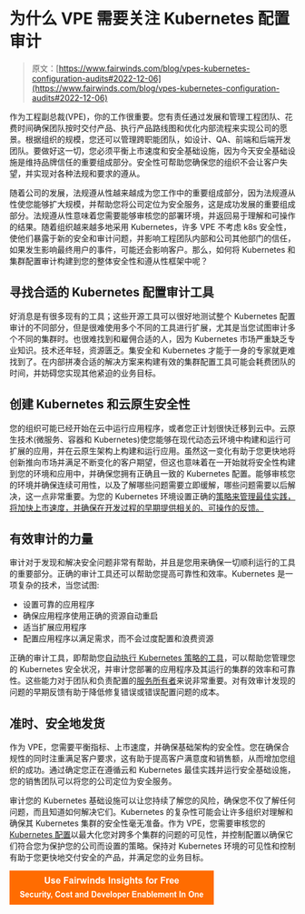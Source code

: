 # 为什么 VPE 需要关注 Kubernetes 配置审计

> 原文：[https://www.fairwinds.com/blog/vpes-kubernetes-configuration-audits#2022-12-06](https://www.fairwinds.com/blog/vpes-kubernetes-configuration-audits#2022-12-06)

 作为工程副总裁(VPE)，你的工作很重要。您有责任通过发展和管理工程团队、花费时间确保团队按时交付产品、执行产品路线图和优化内部流程来实现公司的愿景。根据组织的规模，您还可以管理跨职能团队，如设计、QA、前端和后端开发团队。要做好这一切，您必须平衡上市速度和安全基础设施，因为今天安全基础设施是维持品牌信任的重要组成部分。安全性可帮助您确保您的组织不会让客户失望，并实现对各种法规和要求的遵从。

随着公司的发展，法规遵从性越来越成为您工作中的重要组成部分，因为法规遵从性使您能够扩大规模，并帮助您将公司定位为安全服务，这是成功发展的重要组成部分。法规遵从性意味着您需要能够审核您的部署环境，并返回易于理解和可操作的结果。随着组织越来越多地采用 Kubernetes，许多 VPE 不考虑 k8s 安全性，使他们暴露于新的安全和审计问题，并影响工程团队内部和公司其他部门的信任，如果发生影响最终用户的事件，可能还会影响客户。那么，如何将 Kubernetes 和集群配置审计构建到您的整体安全性和遵从性框架中呢？

## 寻找合适的 Kubernetes 配置审计工具

好消息是有很多现有的工具；这些开源工具可以很好地测试整个 Kubernetes 配置审计的不同部分，但是很难使用多个不同的工具进行扩展，尤其是当您试图审计多个不同的集群时。也很难找到和雇佣合适的人，因为 Kubernetes 市场严重缺乏专业知识。技术还年轻，资源匮乏。集安全和 Kubernetes 才能于一身的专家就更难找到了。在内部拼凑合适的解决方案来构建有效的集群配置工具可能会耗费团队的时间，并妨碍您实现其他紧迫的业务目标。

## 创建 Kubernetes 和云原生安全性

您的组织可能已经开始在云中运行应用程序，或者您正计划很快迁移到云中。云原生技术(微服务、容器和 Kubernetes)使您能够在现代动态云环境中构建和运行可扩展的应用，并在云原生架构上构建和运行应用。虽然这一变化有助于您更快地将创新推向市场并满足不断变化的客户期望，但这也意味着在一开始就将安全性构建到您的环境和应用中，并确保您拥有正确且一致的 Kubernetes 配置。能够审核您的环境并确保连续可用性，以及了解哪些问题需要立即缓解，哪些问题需要以后解决，这一点非常重要。为您的 Kubernetes 环境设置正确的[策略来管理最佳实践，将加快上市速度，并确保在开发过程的早期提供相关的、可操作的反馈。](/blog/kubernetes-security-posture-management?__hstc=45788219.d59cedf73a03b67472cb8785cc6b0db4.1624553345744.1624553345744.1624553345744.1&__hssc=45788219.1.1624553345744&__hsfp=1488322763)

## 有效审计的力量

审计对于发现和解决安全问题非常有帮助，并且是您用来确保一切顺利运行的工具的重要部分。正确的审计工具还可以帮助您提高可靠性和效率。Kubernetes 是一项复杂的技术，当您试图:

*   设置可靠的应用程序
*   确保应用程序使用正确的资源自动重启
*   适当扩展应用程序
*   配置应用程序以满足需求，而不会过度配置和浪费资源

正确的审计工具，即帮助您[自动执行 Kubernetes 策略的工具](/blog/make-your-kubernetes-policies-stick-use-an-effective-enforcement-plan?__hstc=45788219.d59cedf73a03b67472cb8785cc6b0db4.1624553345744.1624553345744.1624553345744.1&__hssc=45788219.1.1624553345744&__hsfp=1488322763)，可以帮助您管理您的 Kubernetes 安全状况，并审计您部署的应用程序及其运行的集群的效率和可靠性。这些能力对于团队和负责配置的[服务所有者](/blog/security-is-a-service-owner-problem-its-not-just-for-your-ciso?__hstc=45788219.d59cedf73a03b67472cb8785cc6b0db4.1624553345744.1624553345744.1624553345744.1&__hssc=45788219.1.1624553345744&__hsfp=1488322763)来说非常重要。对有效审计发现的问题的早期反馈有助于降低修复错误或错误配置问题的成本。

## 准时、安全地发货

作为 VPE，您需要平衡指标、上市速度，并确保基础架构的安全性。您在确保合规性的同时注重满足客户要求，这有助于提高客户满意度和销售额，从而增加您组织的成功。通过确定您正在遵循云和 Kubernetes 最佳实践并运行安全基础设施，您的销售团队可以将您的公司定位为安全服务。

审计您的 Kubernetes 基础设施可以让您持续了解您的风险，确保您不仅了解任何问题，而且知道如何解决它们。Kubernetes 的复杂性可能会让许多组织对理解和确保其 Kubernetes 集群的安全性毫无准备。作为 VPE，您需要审核您的 [Kubernetes 配置](https://kubernetes.io/docs/concepts/configuration/)以最大化您对跨多个集群的问题的可见性，并控制配置以确保它们符合您为保护您的公司而设置的策略。保持对 Kubernetes 环境的可见性和控制有助于您更快地交付安全的产品，并满足您的业务目标。

[![Use Fairwinds Insights for Free Security, Cost and Developer Enablement In One](img/7c86296320eb01b215d8e2755e9c5b9d.png)](https://cta-redirect.hubspot.com/cta/redirect/2184645/34aa4987-a1f9-438a-a145-d7d82d5c479a)